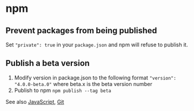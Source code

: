 # npm

## Prevent packages from being published

Set `"private": true` in your `package.json` and npm will refuse to publish it.

## Publish a beta version

1. Modify version in package.json to the following format `"version": "4.0.0-beta.0"` where beta.x is the beta version number
2. Publish to npm `npm publish --tag beta`

See also [JavaScript](JavaScript), [Git](Git)